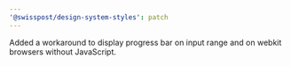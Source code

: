 ```yaml
---
'@swisspost/design-system-styles': patch
---
```


Added a workaround to display progress bar on input range and on webkit browsers without JavaScript.
